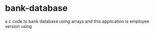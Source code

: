 # bank-database
a c code to bank database using arrays and this application is employee version using 
